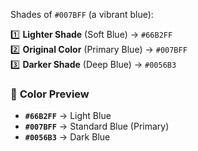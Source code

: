 Shades of `#007BFF` (a vibrant blue):

1️⃣ **Lighter Shade** (Soft Blue) → `#66B2FF`  
2️⃣ **Original Color** (Primary Blue) → `#007BFF`  
3️⃣ **Darker Shade** (Deep Blue) → `#0056B3`

### 🎨 **Color Preview**
- **`#66B2FF`** → Light Blue
- **`#007BFF`** → Standard Blue (Primary)
- **`#0056B3`** → Dark Blue
